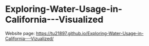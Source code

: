 # Exploring-Water-Usage-in-California---Visualized

Website page: https://tu21897.github.io/Exploring-Water-Usage-in-California---Vizualized/
